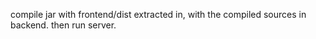 compile jar with frontend/dist extracted in, with the compiled sources in backend. then run server.
